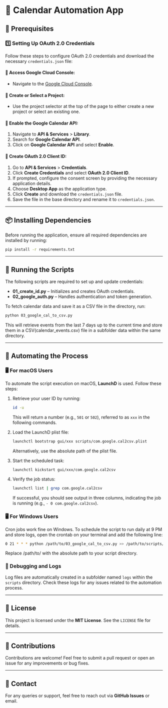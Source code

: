 # 📅 Calendar Automation App

## 🚀 Prerequisites

### 1️⃣ Setting Up OAuth 2.0 Credentials

Follow these steps to configure OAuth 2.0 credentials and download the necessary `credentials.json` file:

#### 🔹 Access Google Cloud Console:
- Navigate to the [Google Cloud Console](https://console.cloud.google.com/).

#### 🔹 Create or Select a Project:
- Use the project selector at the top of the page to either create a new project or select an existing one.

#### 🔹 Enable the Google Calendar API:
1. Navigate to **API & Services** > **Library**.
2. Search for **Google Calendar API**.
3. Click on **Google Calendar API** and select **Enable**.

#### 🔹 Create OAuth 2.0 Client ID:
1. Go to **API & Services** > **Credentials**.
2. Click **Create Credentials** and select **OAuth 2.0 Client ID**.
3. If prompted, configure the consent screen by providing the necessary application details.
4. Choose **Desktop App** as the application type.
5. Click **Create** and download the `credentials.json` file.
6. Save the file in the base directory and rename it to `credentials.json`.

---

## 📦 Installing Dependencies

Before running the application, ensure all required dependencies are installed by running:

```sh
pip install -r requirements.txt
```

---

## 🔧 Running the Scripts

The following scripts are required to set up and update credentials:

- **01_create_id.py** – Initializes and creates OAuth credentials.
- **02_google_auth.py** – Handles authentication and token generation.

To fetch calendar data and save it as a CSV file in the directory, run:

```sh
python 03_google_cal_to_csv.py
```

This will retrieve events from the last 7 days up to the current time and store them in a CSV(calendar_events.csv) file in a subfolder data within the same directory. 

---

## 🤖 Automating the Process

### 🖥️ For macOS Users

To automate the script execution on macOS, **LaunchD** is used. Follow these steps:

1. Retrieve your user ID by running:

   ```sh
   id -u
   ```

   This will return a number (e.g., `501` or `502`), referred to as `xxx` in the following commands.

2. Load the LaunchD plist file:

   ```sh
   launchctl bootstrap gui/xxx scripts/com.google.cal2csv.plist
   ```
   
   Alternatively, use the absolute path of the plist file.

3. Start the scheduled task:

   ```sh
   launchctl kickstart gui/xxx/com.google.cal2csv
   ```

4. Verify the job status:

   ```sh
   launchctl list | grep com.google.cal2csv
   ```

   If successful, you should see output in three columns, indicating the job is running 
   (e.g., `- 0 com.google.cal2csv`).

### 🖥️ For Windows Users

Cron jobs work fine on Windows. To schedule the script to run daily at 9 PM and store logs, open the crontab on your terminal and add the following line:

```sh
0 21 * * * python /path/to/03_google_cal_to_csv.py >> /path/to/scripts/logs/out.log 2>> /path/to/scripts/logs/error.log
```
Replace /path/to/ with the absolute path to your script directory.

### 📝 Debugging and Logs

Log files are automatically created in a subfolder named `logs` within the `scripts` directory. Check these logs for any issues related to the automation process.

---

## 📜 License
This project is licensed under the **MIT License**. See the `LICENSE` file for details.

---

## 🤝 Contributions
Contributions are welcome! Feel free to submit a pull request or open an issue for any improvements or bug fixes.

---

## 📧 Contact
For any queries or support, feel free to reach out via **GitHub Issues** or email.

